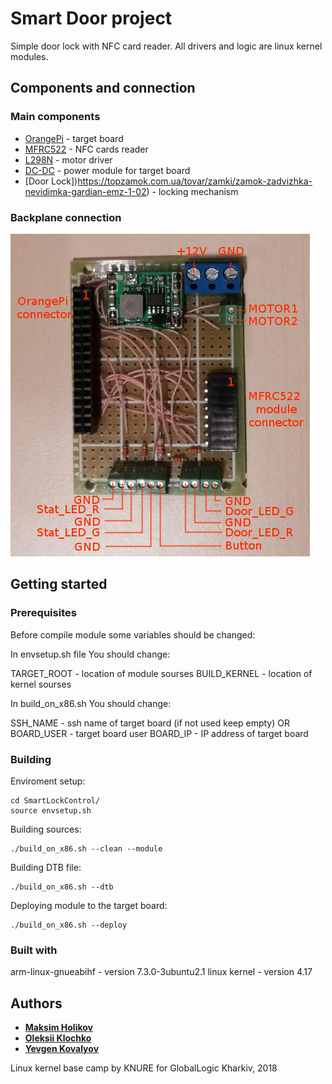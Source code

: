 # Smart Door project

Simple door lock with NFC card reader.
All drivers and logic are linux kernel modules.

## Components and connection

### Main components

* [OrangePi](http://www.orangepi.org/orangepione/) - target board
* [MFRC522](http://www.kosmodrom.com.ua/el.php?name=MFRC-522-RFID-KIT) - NFC cards reader
* [L298N](http://www.kosmodrom.com.ua/el.php?name=L298N-MOTOR-DRIVER) - motor driver
* [DC-DC](http://www.kosmodrom.com.ua/el.php?name=DC-DC-MINI-3A) - power module for target board
* [Door Lock])https://topzamok.com.ua/tovar/zamki/zamok-zadvizhka-nevidimka-gardian-emz-1-02) - locking mechanism

### Backplane connection

![Backplane](https://raw.githubusercontent.com/LorinsBeard/KNURE-linux-base-camp-2018/Project_SmartDoor/Documents/backplane_pinout.png)


## Getting started

### Prerequisites
Before compile module some variables should be changed:

In envsetup.sh file You should change:

TARGET_ROOT - location of module sourses
BUILD_KERNEL - location of kernel sourses


In build_on_x86.sh You should change:

SSH_NAME - ssh name of target board (if not used keep empty)
OR
BOARD_USER - target board user
BOARD_IP - IP address of target board


### Building
Enviroment setup:
```
cd SmartLockControl/
source envsetup.sh
```
Building sources:
```
./build_on_x86.sh --clean --module
```
Building DTB file:
```
./build_on_x86.sh --dtb
```
Deploying module to the target board:
```
./build_on_x86.sh --deploy
```

### Built with
arm-linux-gnueabihf - version 7.3.0-3ubuntu2.1 
linux kernel - version 4.17

## Authors

*   [**Maksim Holikov**](https://github.com/MaksimGolikov)
*   [**Oleksii Klochko**](https://github.com/LorinsBeard)
*   [**Yevgen Kovalyov**](https://github.com/yekovalyov)

Linux kernel base camp by KNURE for GlobalLogic Kharkiv, 2018
